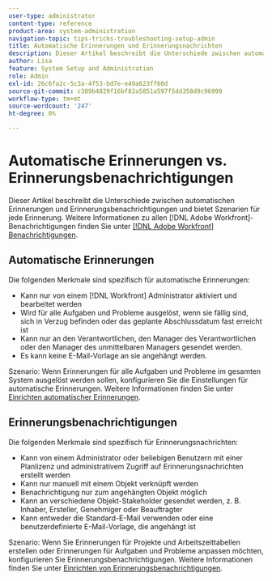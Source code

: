 ```yaml
---
user-type: administrator
content-type: reference
product-area: system-administration
navigation-topic: tips-tricks-troubleshooting-setup-admin
title: Automatische Erinnerungen und Erinnerungsnachrichten
description: Dieser Artikel beschreibt die Unterschiede zwischen automatischen Erinnerungen und Erinnerungsbenachrichtigungen und bietet Szenarien für jede Erinnerung.
author: Lisa
feature: System Setup and Administration
role: Admin
exl-id: 26c6fa2c-5c3a-4f53-bd7e-e49a623ff60d
source-git-commit: c389b4829f16bf82a5851a597f5dd358d9c96999
workflow-type: tm+mt
source-wordcount: '247'
ht-degree: 0%

---
```


# Automatische Erinnerungen vs. Erinnerungsbenachrichtigungen

Dieser Artikel beschreibt die Unterschiede zwischen automatischen Erinnerungen und Erinnerungsbenachrichtigungen und bietet Szenarien für jede Erinnerung. Weitere Informationen zu allen [!DNL Adobe Workfront]-Benachrichtigungen finden Sie unter [[!DNL Adobe Workfront] Benachrichtigungen](../../workfront-basics/using-notifications/wf-notifications.md).

## Automatische Erinnerungen

Die folgenden Merkmale sind spezifisch für automatische Erinnerungen:

* Kann nur von einem [!DNL Workfront] Administrator aktiviert und bearbeitet werden
* Wird für alle Aufgaben und Probleme ausgelöst, wenn sie fällig sind, sich in Verzug befinden oder das geplante Abschlussdatum fast erreicht ist
* Kann nur an den Verantwortlichen, den Manager des Verantwortlichen oder den Manager des unmittelbaren Managers gesendet werden.
* Es kann keine E-Mail-Vorlage an sie angehängt werden.

Szenario: Wenn Erinnerungen für alle Aufgaben und Probleme im gesamten System ausgelöst werden sollen, konfigurieren Sie die Einstellungen für automatische Erinnerungen. Weitere Informationen finden Sie unter [Einrichten automatischer Erinnerungen](../../administration-and-setup/manage-workfront/emails/setting-up-automatic-reminders.md).

## Erinnerungsbenachrichtigungen

Die folgenden Merkmale sind spezifisch für Erinnerungsnachrichten:

* Kann von einem Administrator oder beliebigen Benutzern mit einer Planlizenz und administrativem Zugriff auf Erinnerungsnachrichten erstellt werden
* Kann nur manuell mit einem Objekt verknüpft werden
* Benachrichtigung nur zum angehängten Objekt möglich
* Kann an verschiedene Objekt-Stakeholder gesendet werden, z. B. Inhaber, Ersteller, Genehmiger oder Beauftragter
* Kann entweder die Standard-E-Mail verwenden oder eine benutzerdefinierte E-Mail-Vorlage, die angehängt ist

Szenario: Wenn Sie Erinnerungen für Projekte und Arbeitszeittabellen erstellen oder Erinnerungen für Aufgaben und Probleme anpassen möchten, konfigurieren Sie Erinnerungsbenachrichtigungen. Weitere Informationen finden Sie unter [Einrichten von Erinnerungsbenachrichtigungen](../../administration-and-setup/manage-workfront/emails/set-up-reminder-notifications.md).
